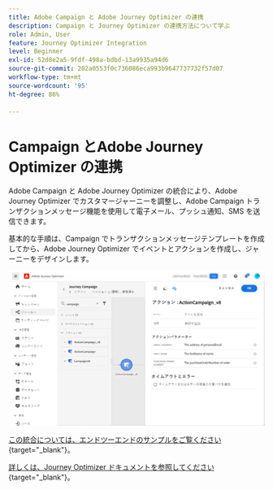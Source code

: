 ```yaml
---
title: Adobe Campaign と Adobe Journey Optimizer の連携
description: Campaign と Journey Optimizer の連携方法について学ぶ
role: Admin, User
feature: Journey Optimizer Integration
level: Beginner
exl-id: 52d8e2a5-9fdf-498a-bdbd-13a9935a94d6
source-git-commit: 202a0553f0c736086eca993b9647737732f57d07
workflow-type: tm+mt
source-wordcount: '95'
ht-degree: 86%

---
```


# Campaign とAdobe Journey Optimizer の連携

Adobe Campaign と Adobe Journey Optimizer の統合により、Adobe Journey Optimizer でカスタマージャーニーを調整し、Adobe Campaign トランザクションメッセージ機能を使用して電子メール、プッシュ通知、SMS を送信できます。

基本的な手順は、Campaign でトランザクションメッセージテンプレートを作成してから、Adobe Journey Optimizer でイベントとアクションを作成し、ジャーニーをデザインします。


![](assets/ajo-integration.png)


[ この統合については、エンドツーエンドのサンプルをご覧ください ](https://experienceleague.adobe.com/ja/docs/journey-optimizer/using/orchestrate-journeys/journey-use-cases/business-use-cases/ajo-ac){target="_blank"}。


[ 詳しくは、Journey Optimizer ドキュメントを参照してください ](https://experienceleague.adobe.com/ja/docs/journey-optimizer/using/orchestrate-journeys/about-journey-building/using-adobe-campaign-v7-v8){target="_blank"}。

